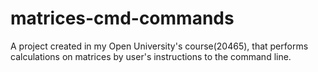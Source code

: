 # matrices-cmd-commands
A project created in my Open University's course(20465), that performs calculations on matrices by user's instructions to the command line.
